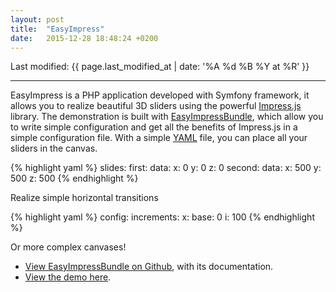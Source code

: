 ```yaml
---
layout: post
title:  "EasyImpress"
date:   2015-12-28 18:48:24 +0200
---
```


Last modified: {{ page.last_modified_at | date: '%A %d %B %Y at %R' }}

---

EasyImpress is a PHP application developed with Symfony framework, it allows you to realize beautiful 3D sliders using
the powerful [Impress.js](https://github.com/bartaz/impress.js/) library.
The demonstration is built with [EasyImpressBundle](https://github.com/Orbitale/EasyImpressBundle), which allow you to
write simple configuration and get all the benefits of Impress.js in a simple configuration file.
With a simple [YAML](http://en.wikipedia.org/wiki/YAML) file, you can place all your sliders in the canvas.

{% highlight yaml %}
slides:
   first:
       data:
           x: 0
           y: 0
           z: 0 
   second:
       data:
           x: 500
           y: 500
           z: 500
{% endhighlight %}

Realize simple horizontal transitions

{% highlight yaml %}
config:
  increments:
      x:
          base: 0
          i: 100
{% endhighlight %}

Or more complex canvases!

* [View EasyImpressBundle on Github](https://github.com/Orbitale/EasyImpressBundle), with its documentation.
* [View the demo here](http://demo.orbitale.io/easy_impress/).
